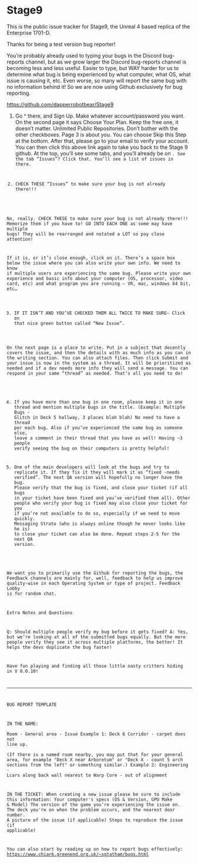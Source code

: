 # Stage9

This is the public issue tracker for Stage9, the Unreal 4 based replica of the Enterprise 1701-D.

Thanks for being a test version bug reporter!

You’re probably already used to typing your bugs in the Discord bug-reports channel, but as we grow larger the Discord bug-reports channel is becoming less and less useful. Easier to type, but WAY harder for us to determine what bug is being experienced by what computer, what OS, what issue is causing it, etc. Even worse, so many will report the same bug with no information behind it! So we are now using Github exclusively for bug reporting.

https://github.com/dapperrobotbear/Stage9

1. Go ^ there, and Sign Up. Make whatever account/password you want. On the second page it says Choose Your Plan. Keep the free one, it doesn’t matter. Unlimited Public Repositories. Don’t bother with the other checkboxes. Page 3 is about you. You can choose Skip this Step at the bottom. After that, please go to your email to verify your account. You can then click this above link again to take you back to the Stage 9 github.
At the top, you’ll see some tabs, and you’ll already be on <code>. See the tab “Issues”? Click that. You’ll see a list of issues in there.

2. CHECK THESE “Issues” to make sure your bug is not already there!!!

No, really. CHECK THESE to make sure your bug is not already there!!! Memorize them if you have to! GO INTO EACH ONE as some may have multiple bugs! They will be rearranged and notated a LOT so pay close attention!

If it is, or it’s close enough, click on it. There’s a space box below the issue where you can also write your own info. We need to know if multiple users are experiencing the same bug. Please write your own experience and basic info about your computer (OS, processor, video card, etc) and what program you are running – VR, mac, windows 64 bit, etc…

3. IF IT ISN’T AND YOU’VE CHECKED THEM ALL TWICE TO MAKE SURE– Click on that nice green button called “New Issue”. 

On the next page is a place to write. Put in a subject that decently covers the issue, and then the details with as much info as you can in the writing section. You can also attach files. Then click Submit and your issue is now in the system as a thread. It will be prioritized as needed and if a dev needs more info they will send a message. You can respond in your same “thread” as needed. That’s all you need to do! 

4. If you have more than one bug in one room, please keep it in one thread and mention multiple bugs in the title. (Example: Multiple Bugs - Glitch in Deck 5 hallway, 3 places blah blah) No need to have a thread per each bug. Also if you’ve experienced the same bug as someone else, leave a comment in their thread that you have as well! Having ~3 people verify seeing the bug on their computers is pretty helpful! 

5. One of the main developers will look at the bugs and try to replicate it. If they fix it they will mark it as “fixed -needs verified”. The next QA version will hopefully no longer have the bug. Please verify that the bug is fixed, and close your ticket (if all bugs in your ticket have been fixed and you’ve verified them all). Other people who verify your bug is fixed may also close your ticket for you if you’re not available to do so, especially if we need to move quickly. Messaging Strato (who is always online though he never looks like he is) to close your ticket can also be done. Repeat steps 2-5 for the next QA version.

We want you to primarily use the Github for reporting the bugs, the Feedback channels are mainly for, well, feedback to help us improve quality-wise in each Operating System or type of project. Feedback Lobby is for random chat.

Extra Notes and Questions

Q: Should multiple people verify my bug before it gets fixed? 
A: Yes, but we’re looking at all of the submitted bugs equally. But the more people verify they see it across multiple platforms, the better! It helps the devs duplicate the bug faster! 

Have fun playing and finding all those little nasty critters hiding in V 0.0.10!

----------------------------------------------------------------------------------------------------------------------------

BUG REPORT TEMPLATE

IN THE NAME:  
Room - General area - Issue
Example 1: Deck 6 Corridor - carpet does not line up.  
(If there is a named room nearby, you may put that for your general area, for example "Deck X near Arboretum" or "Deck X - count 5 arch sections from the left" or something similar.)
Example 2: Engineering - Lcars along back wall nearest to Warp Core - out of alignment

IN THE TICKET:
When creating a new issue please be sure to include this information:
Your computer's specs (OS & Version, GPU Make & Model)
The version of the game you're experiencing the issue on.
The deck you're on when the problem occurs, and the nearest door number.
A picture of the issue (if applicable)
Steps to reproduce the issue (if applicable)

You can also start by reading up on how to report bugs effectively: https://www.chiark.greenend.org.uk/~sgtatham/bugs.html
